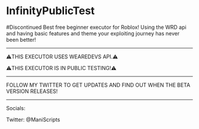 # InfinityPublicTest
#Discontinued
Best free beginner executor for Roblox! Using the WRD api and having basic features and theme your exploiting journey has never been better!

---

⚠️THIS EXECUTOR USES WEAREDEVS API.⚠️

⚠️THIS EXECUTOR IS IN PUBLIC TESTING!⚠️

---
FOLLOW MY TWITTER TO GET UPDATES AND FIND OUT WHEN THE BETA VERSION RELEASES!

---
Socials:

Twitter: @ManiScripts

